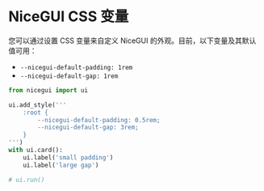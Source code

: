 # NiceGUI CSS 变量

您可以通过设置 CSS 变量来自定义 NiceGUI 的外观。目前，以下变量及其默认值可用：

- `--nicegui-default-padding: 1rem`
- `--nicegui-default-gap: 1rem`

```python
from nicegui import ui

ui.add_style('''
    :root {
        --nicegui-default-padding: 0.5rem;
        --nicegui-default-gap: 3rem;
    }
''')
with ui.card():
    ui.label('small padding')
    ui.label('large gap')

# ui.run()
```
